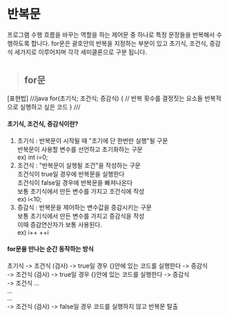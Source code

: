 # 반복문
프로그램 수행 흐름을 바꾸는 역할을 하는 제어문 중 하나로 특정 문장들을 반복해서 수행하도록 합니다.
for문은 괄호안의 반복을 지정하는 부분이 있고 초기식, 조건식, 증감식 세가지로 이루어지며 각각 세미클론으로 구분 됩니다.
   
#
> ## for문
[표현법]
///java
for(초기식; 조건식; 증감식) { // 반복 횟수를 결정짓는 요소들
  반복적으로 실행하고 싶은 코드
} 
///
   
#### 초기식, 조건식, 증감식이란?
1. 초기식 : 반복문이 시작될 때 "초기에 단 한번만 실행"될 구문   
반복문이 사용할 변수를 선언하고 초기화하는 구문    
ex) int i=0;
2. 조건식 : "반복문이 실행될 조건"을 작성하는 구문   
조건식이 true일 경우에 반복문을 실행한다   
조건식이 false일 경우에 반복문을 빠져나온다   
보통 초기식에서 만든 변수를 가지고 조건식에 작성   
ex) i<10;
3. 증감식 : 반복문을 제어하는 변수값을 증감시키는 구문   
보통 초기식에서 만든 변수를 가지고 증감식을 작성   
이때 증감연산자가 보통 사용된다.   
ex) i++ ++i


#### for문을 만나는 순간 동작하는 방식
초기식 -> 조건식 (검사) -> true일 경우 {}안에 있는 코드를 실행한다 -> 증감식   
      -> 조건식 (검사) -> true일 경우 {}안에 있는 코드를 실행한다 -> 증감식   
      -> 조건식 ...   
         ...   
         ...   
      -> 조건식 (검사) -> false일 경우 코드를 실행하지 않고 반복문 탈출   
